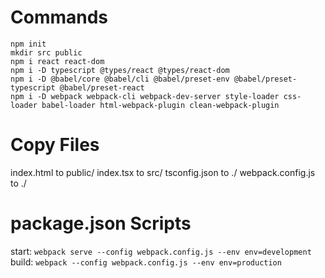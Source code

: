 # Commands
    npm init
    mkdir src public
    npm i react react-dom
	npm i -D typescript @types/react @types/react-dom
	npm i -D @babel/core @babel/cli @babel/preset-env @babel/preset-typescript @babel/preset-react
	npm i -D webpack webpack-cli webpack-dev-server style-loader css-loader babel-loader html-webpack-plugin clean-webpack-plugin

# Copy Files
index.html to public/
index.tsx to src/
tsconfig.json to ./
webpack.config.js to ./

# package.json Scripts
start: `webpack serve --config webpack.config.js --env env=development`
build: `webpack --config webpack.config.js --env env=production`

